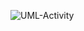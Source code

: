![UML-Activity](http://www.plantuml.com/plantuml/proxy?cache=no&src=https://raw.githubusercontent.com/oleksandrblazhko/ai-212-ivanov/ai-212-ivanov-Laboratory_Work_7/2-SoftwareDesign/2.7-PlantUML/UML-Activity.puml)
